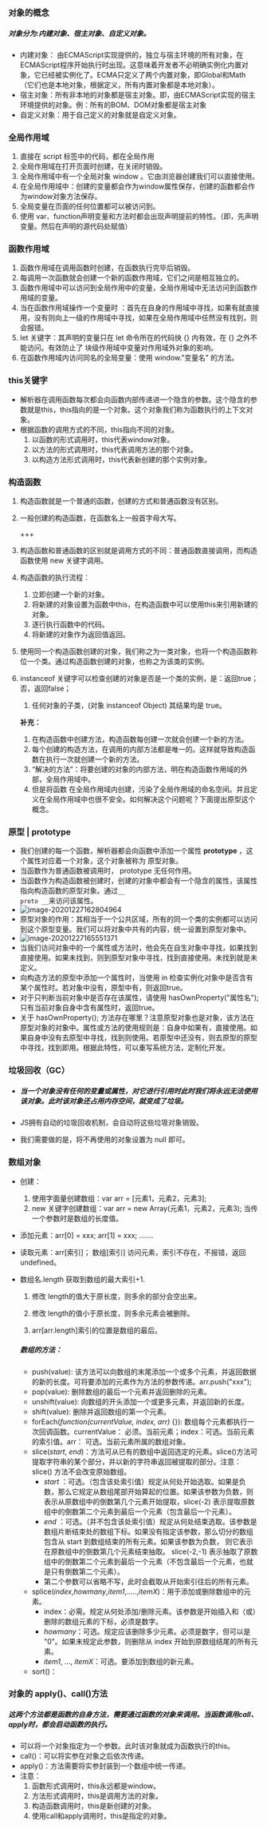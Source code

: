 ### 对象的概念

##### 			          对象分为:内建对象、宿主对象、自定义对象。

* 内建对象： 由ECMAScript实现提供的，独立与宿主环境的所有对象，在ECMAScript程序开始执行时出现。这意味着开发者不必明确实例化内置对象，它已经被实例化了。ECMA只定义了两个内置对象，即Global和Math（它们也是本地对象，根据定义，所有内置对象都是本地对象）。
* 宿主对象：所有非本地的对象都是宿主对象。即，由ECMAScript实现的宿主环境提供的对象。例：所有的BOM、DOM对象都是宿主对象
* 自定义对象：用于自己定义的对象就是自定义对象。

### 全局作用域

1. 直接在 script 标签中的代码，都在全局作用 
2. 全局作用域在打开页面时创建，在关闭时销毁。
3. 全局作用域中有一个全局对象 window 。它由浏览器创建我们可以直接使用。
4. 在全局作用域中：创建的变量都会作为window属性保存，创建的函数都会作为window对象方法保存。
5. 全局变量在页面的任何位置都可以被访问到。
6. 使用 var、function声明变量和方法时都会出现声明提前的特性。（即，先声明变量。然后在声明的源代码处赋值）

### 函数作用域

1. 函数作用域在调用函数时创建，在函数执行完毕后销毁。
2. 每调用一次函数就会创建一个新的函数作用域，它们之间是相互独立的。
3. 函数作用域中可以访问到全局作用中的变量，全局作用域中无法访问到函数作用域的变量。
4. 当在函数作用域操作一个变量时 ：首先在自身的作用域中寻找，如果有就直接用，没有则向上一级的作用域中寻找，如果在全局作用域中任然没有找到，则会报错。
5. let 关键字：其声明的变量只在 let 命令所在的代码快 {} 内有效，在 {} 之外不能访问。有效防止了 块级作用域中变量对作用域外对象的影响。
6. 在函数作用域内访问同名的全局变量：使用 window."变量名" 的方法。

### this关键字

* 解析器在调用函数每次都会向函数内部传递进一个隐含的参数。这个隐含的参数就是this，this指向的是一个对象。这个对象我们称为函数执行的上下文对象。
* 根据函数的调用方式的不同，this指向不同的对象。
  1. 以函数的形式调用时，this代表window对象。
  2. 以方法的形式调用时，this代表调用方法的那个对象。
  3. 以构造方法形式调用时，this代表新创建的那个实例对象。

### 构造函数

1. 构造函数就是一个普通的函数，创建的方式和普通函数没有区别。

2. 一般创建的构造函数，在函数名上一般首字母大写。

   +++

3. 构造函数和普通函数的区别就是调用方式的不同：普通函数直接调用，而构造函数使用 new 关键字调用。

4. 构造函数的执行流程：

   1. 立即创建一个新的对象。
   2. 将新建的对象设置为函数中this，在构造函数中可以使用this来引用新建的对象。
   3. 逐行执行函数中的代码。
   4. 将新建的对象作为返回值返回。

5. 使用同一个构造函数创建的对象，我们称之为一类对象，也将一个构造函数称位一个类。通过构造函数创建的对象，也称之为该类的实例。

6. instanceof 关键字可以检查创建的对象是否是一个类的实例，是：返回true；否，返回false；

   1. 任何对象的子类，(对象 instanceof Object) 其结果均是 true。

   <b>补充：</b>

   1. 在构造函数中创建方法，构造函数每创建一次就会创建一个新的方法。
   2. 每个创建的构造方法，在调用的内部方法都是唯一的。这样就导致构造函数在执行一次就创建一个新的方法。
   3. “解决的方法”：将要创建的对象的内部方法，明在构造函数作用域的外部，全局作用域中。
   4. 但是将函数 在全局作用域内创建，污染了全局作用域的命名空间。并且定义在全局作用域中也很不安全。如何解决这个问题呢？下面提出原型这个概念。

### 原型 | prototype

* 我们创建的每一个函数，解析器都会向函数中添加一个属性 <b>prototype</b> ，这个属性对应着一个对象，这个对象被称为 原型对象。
* 当函数作为普通函数被调用时， prototype 无任何作用。
* 当函数作为构造函数被创建时，创建的对象中都会有一个隐含的属性，该属性指向构造函数的原型对象。通过<code>__ proto __</code>来访问该属性。
* ![image-20201227162804964](C:\Users\穆秋实\AppData\Roaming\Typora\typora-user-images\image-20201227162804964.png)
* 原型对象的作用：其相当于一个公共区域，所有的同一个类的实例都可以访问到这个原型变量。我们可以将对象中共有的内容，统一设置到原型对象中。
* ![image-20201227165551371](C:\Users\穆秋实\AppData\Roaming\Typora\typora-user-images\image-20201227165551371.png)
* 当我们访问对象中的一个属性或方法时，他会先在自生对象中寻找，如果找到直接使用。如果未找到，则到原型对象中寻找，找到直接使用。未找到就是未定义。
* 向构造方法的原型中添加一个属性时，当使用 in 检查实例化对象中是否含有某个属性时。若对象中没有，原型中有，则返回true。
* 对于只判断当前对象中是否存在该属性，请使用 hasOwnProperty("属性名");只有当前对象自身中含有属性时，返回true。
* 关于 hasOwnProperty(); 方法存在哪里？注意原型对象也是对象，该方法在原型对象的对象中。属性或方法的使用规则是：自身中如果有，直接使用。如果自身中没有去原型中寻找，找到则使用。若原型中还没有，则去原型的原型中寻找，找到即用。根据此特性，可以重写系统方法，定制化开发。

### 垃圾回收（GC）

* ##### 当一个对象没有任何的变量或属性，对它进行引用时此时我们将永远无法使用该对象。此时该对象还占用内存空间，就变成了垃圾。

* JS拥有自动的垃圾回收机制，会自动将这些垃圾对象销毁。

* 我们需要做的是，将不再使用的对象设置为 null 即可。

### 数组对象

* 创建：

  1. 使用字面量创建数组：var arr = [元素1，元素2，元素3];
  2. new 关键字创建数组：var arr = new Array(元素1，元素2，元素3); 当传一个参数时是数组的长度值。

* 添加元素：arr[0] = xxx; arr[1] = xxx; .......

* 读取元素：arr[索引]； 数组[索引] 访问元素，索引不存在，不报错，返回undefined。

* 数组名.length 获取到数组的最大索引+1.

  1. 修改 length的值大于原长度，则多余的部分会空出来。

  2. 修改 length的值小于原长度，则多余元素会被删除。
  3. arr[arr.length]索引的位置是数组的最后。

  ##### 数组的方法：

  * push(value): 该方法可以向数组的末尾添加一个或多个元素，并返回数据的新的长度。可将要添加的元素作为方法的参数传递。arr.push("xxx");
  * pop(value): 删除数组的最后一个元素并返回删除的元素。
  * unshift(value):  向数组的开头添加一个或更多元素，并返回新的长度。
  * shift(value):  删除并返回数组的第一个元素。
  * forEach(*function(currentValue, index, arr)* {}): 数组每个元素都执行一次回调函数。currentValue： 必须。当前元素；index：可选。当前元素的索引值。arr： 可选。当前元素所属的数组对象。
  * slice(*start*, *end*)：方法可从已有的数组中返回选定的元素。slice()方法可提取字符串的某个部分，并以新的字符串返回被提取的部分。注意：slice() 方法不会改变原始数组。
    * *start* ：可选。（包含该处索引值）规定从何处开始选取。如果是负数，那么它规定从数组尾部开始算起的位置。如果该参数为负数，则表示从原数组中的倒数第几个元素开始提取，slice(-2) 表示提取原数组中的倒数第二个元素到最后一个元素（包含最后一个元素）。
    * *end* ：可选。（并不包含该处索引值）规定从何处结束选取。该参数是数组片断结束处的数组下标。如果没有指定该参数，那么切分的数组包含从 start 到数组结束的所有元素。如果该参数为负数， 则它表示在原数组中的倒数第几个元素结束抽取。 slice(-2,-1) 表示抽取了原数组中的倒数第二个元素到最后一个元素（不包含最后一个元素，也就是只有倒数第二个元素）。
    * 第二个参数可以省略不写，此时会截取从开始索引往后的所有元素。
  * splice(*index*,*howmany*,*item1*,.....,*itemX*)：用于添加或删除数组中的元素。
    * index：必需。规定从何处添加/删除元素。该参数是开始插入和（或）删除的数组元素的下标，必须是数字。
    * *howmany*：可选。规定应该删除多少元素。必须是数字，但可以是 "0"。如果未规定此参数，则删除从 index 开始到原数组结尾的所有元素。
    * *item1*, ..., *itemX*：可选。要添加到数组的新元素。
  * sort()：

### 对象的 apply()、call()方法

##### 这两个方法都是函数的自身方法，需要通过函数的对象来调用。当函数调用call、apply时，都会启动函数的执行。

* 可以将一个对象指定为一个参数。此时该对象就成为函数执行的this。
* call()：可以将实参在对象之后依次传递。
* apply()：方法需要将实参封装到一个数组中统一传递。
* 注意：
  1. 函数形式调用时，this永远都是window。
  2. 方法形式调用时，this是调用方法的对象。
  3. 构造函数调用时，this是新创建的对象。
  4. 使用call和apply调用时，this是指定的对象。 

